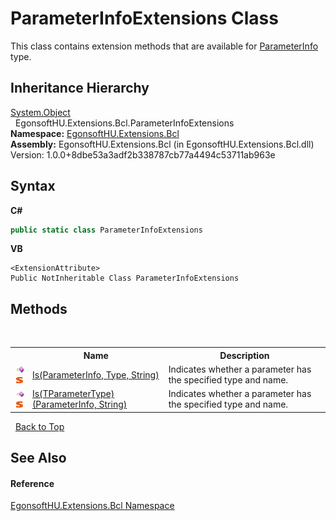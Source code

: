# ParameterInfoExtensions Class
 

This class contains extension methods that are available for <a href="https://docs.microsoft.com/dotnet/api/system.reflection.parameterinfo" target="_blank" rel="noopener noreferrer">ParameterInfo</a> type.


## Inheritance Hierarchy
<a href="https://docs.microsoft.com/dotnet/api/system.object" target="_blank" rel="noopener noreferrer">System.Object</a><br />&nbsp;&nbsp;EgonsoftHU.Extensions.Bcl.ParameterInfoExtensions<br />
**Namespace:**&nbsp;<a href="N_EgonsoftHU_Extensions_Bcl.md">EgonsoftHU.Extensions.Bcl</a><br />**Assembly:**&nbsp;EgonsoftHU.Extensions.Bcl (in EgonsoftHU.Extensions.Bcl.dll) Version: 1.0.0+8dbe53a3adf2b338787cb77a4494c53711ab963e

## Syntax

**C#**<br />
``` C#
public static class ParameterInfoExtensions
```

**VB**<br />
``` VB
<ExtensionAttribute>
Public NotInheritable Class ParameterInfoExtensions
```


## Methods
&nbsp;<table><tr><th></th><th>Name</th><th>Description</th></tr><tr><td>![Public method](media/pubmethod.gif "Public method")![Static member](media/static.gif "Static member")</td><td><a href="M_EgonsoftHU_Extensions_Bcl_ParameterInfoExtensions_Is.md">Is(ParameterInfo, Type, String)</a></td><td>
Indicates whether a parameter has the specified type and name.</td></tr><tr><td>![Public method](media/pubmethod.gif "Public method")![Static member](media/static.gif "Static member")</td><td><a href="M_EgonsoftHU_Extensions_Bcl_ParameterInfoExtensions_Is__1.md">Is(TParameterType)(ParameterInfo, String)</a></td><td>
Indicates whether a parameter has the specified type and name.</td></tr></table>&nbsp;
<a href="#parameterinfoextensions-class">Back to Top</a>

## See Also


#### Reference
<a href="N_EgonsoftHU_Extensions_Bcl.md">EgonsoftHU.Extensions.Bcl Namespace</a><br />